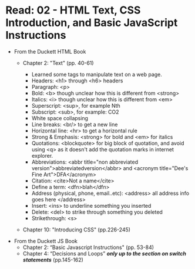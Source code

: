 # Read: 02 - HTML Text, CSS Introduction, and Basic JavaScript Instructions
* From the Duckett HTML Book
  - Chapter 2: "Text" (pp. 40-61)
    - Learned some tags to manipulate text on a web page. 
    - Headers: \<h1> through \<h6> headers
    - Paragraph: \<p> 
    - Bold: \<b> though unclear how this is different from \<strong>
    - Italics: \<i> though unclear how this is different from \<em>
    - Superscript: \<sup>, for example Nth
    - Subscript: \<sub>, for example: CO2
    - White space collapsing
    - Line breaks: \<br/> to get a new line
    - Horizontal line: \<hr> to get a horizontal rule 
    - Strong & Emphasis: \<strong> for bold and \<em> for italics
    - Quotations: \<blockquote> for big block of quotation, and avoid using \<q> as it doesn't add the quotation marks in internet explorer. 
    - Abbreviations: \<abbr title="non abbreviated version">abbreviatedversion\</abbr> and \<acronym title="Dee's Fine Art">DFA\</acronym>
    - Citation: \<cite>Not a name\</cite>
    - Define a term: \<dfn>blah\</dfn>
    - Address (physical, phone, email..etc): \<address> all address info goes here \</address>
    - Insert: \<ins> to underline something you inserted
    - Delete: \<del> to strike through something you deleted
    - Strikethrough: \<s>
  
  - Chapter 10: "Introducing CSS" (pp.226-245)
* From the Duckett JS Book
  - Chapter 2: “Basic Javascript Instructions" (pp. 53-84)
  - Chapter 4: “Decisions and Loops” ***only up to the section on switch statements*** (pp.145-162)
